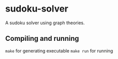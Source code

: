 # sudoku-solver
A sudoku solver using graph theories.

## Compiling and running

`make` for generating executable
`make run` for running

